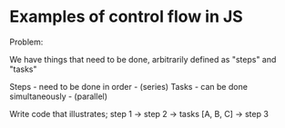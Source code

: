 # Examples of control flow in JS

Problem:

We have things that need to be done, arbitrarily defined as "steps" and "tasks"

Steps - need to be done in order - (series)
Tasks - can be done simultaneously - (parallel)

Write code that illustrates;
step 1 -> step 2 -> tasks [A, B, C] -> step 3
